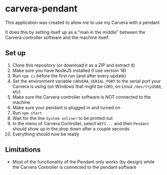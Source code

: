 # carvera-pendant

This application was created to allow me to use my Carvera with a pendant

It does this by setting itself up as a "man in the middle" between the Carvera controller software and the machine itself.

## Set up

1. Clone this repository (or download it as a ZIP and extract it)
1. Make sure you have NodeJS installed (I use version 18)
1. Run `npm ci` before the first run (and after every update)
1. Set the environment variable `CARVERA_SERIAL_PORT` to the serial port your Carvera is using (on Windows that might be `COM3`, on Linux `/dev/ttyUSB0`, etc)
1. Make sure the Carvera controller software is NOT connected to the machine
1. Make sure your pendant is plugged in and turned on
1. Run `npm start`
1. Wait for the line `System online!` to be printed out
1. In the menu of Carvera Controller, select `WIFI...` and then `Pendant` should show up in the drop down after a couple seconds
1. Everything should now be ready

## Limitations

- Most of the functionality of the Pendant only works (by design) while the Carvera Controller is connected to the pendant software
